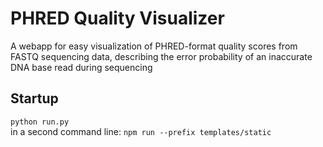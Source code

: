 # PHRED Quality Visualizer

A webapp for easy visualization of PHRED-format quality scores from FASTQ sequencing data, describing the error probability of an inaccurate DNA base read during sequencing

## Startup

 ```python run.py```<br>
in a second command line:
 ```npm run --prefix templates/static```
